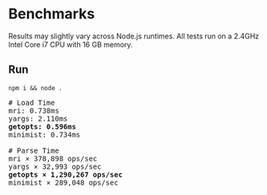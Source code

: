 # Benchmarks

Results may slightly vary across Node.js runtimes. All tests run on a 2.4GHz Intel Core i7 CPU with 16 GB memory.

## Run

```
npm i && node .
```

<pre>
# Load Time
mri: 0.738ms
yargs: 2.110ms
<b>getopts: 0.596ms</b>
minimist: 0.734ms

# Parse Time
mri × 378,898 ops/sec
yargs × 32,993 ops/sec
<b>getopts × 1,290,267 ops/sec</b>
minimist × 289,048 ops/sec
</pre>
